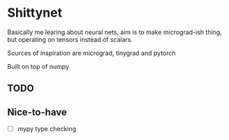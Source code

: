 # Shittynet

Basically me learing about neural nets, aim is to make micrograd-ish thing, but
operating on tensors instead of scalars.

Sources of inspiration are micrograd, tinygrad and pytorch

Built on top of numpy

## TODO

## Nice-to-have
- [ ] mypy type checking